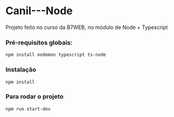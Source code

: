 # Canil---Node
Projeto feito no curso da B7WEB, no módulo de Node + Typescript

### Pré-requisitos globais:

`npm install nodemon typescript ts-node`

### Instalação

`npm install`

### Para rodar o projeto
`npm run start-dev`
